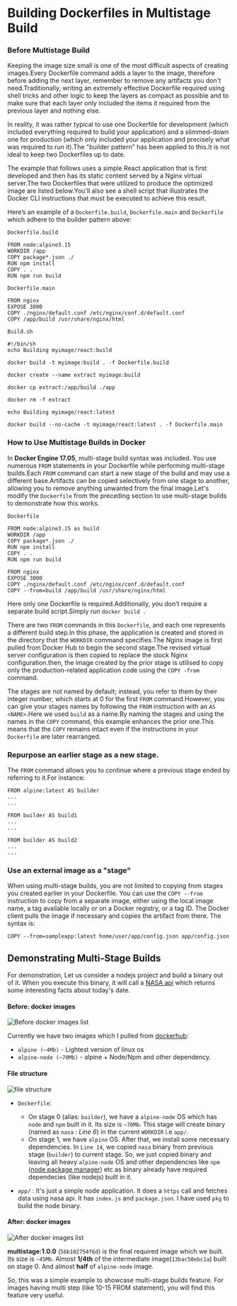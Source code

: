 # Building Dockerfiles in Multistage Build

### Before Multistage Build

Keeping the image size small is one of the most difficult aspects of creating images.Every Dockerfile command adds a layer to the image, therefore before adding the next layer, remember to remove any artifacts you don't need.Traditionally, writing an extremely effective Dockerfile required using shell tricks and other logic to keep the layers as compact as possible and to make sure that each layer only included the items it required from the previous layer and nothing else.

In reality, it was rather typical to use one Dockerfile for development (which included everything required to build your application) and a slimmed-down one for production (which only included your application and precisely what was required to run it).The "builder pattern" has been applied to this.It is not ideal to keep two Dockerfiles up to date.

The example that follows uses a simple React application that is first developed and then has its static content served by a Nginx virtual server.The two Dockerfiles that were utilized to produce the optimized image are listed below.You'll also see a shell script that illustrates the Docker CLI instructions that must be executed to achieve this result.

Here’s an example of a `Dockerfile.build`, `Dockerfile.main` and `Dockerfile` which adhere to the builder pattern above:

`Dockerfile.build`

```
FROM node:alpine3.15
WORKDIR /app
COPY package*.json ./
RUN npm install
COPY . .
RUN npm run build
```

`Dockerfile.main`

```
FROM nginx
EXPOSE 3000
COPY ./nginx/default.conf /etc/nginx/conf.d/default.conf
COPY /app/build /usr/share/nginx/html
```

`Build.sh`

```
#!/bin/sh
echo Building myimage/react:build

docker build -t myimage:build . -f Dockerfile.build

docker create --name extract myimage:build

docker cp extract:/app/build ./app

docker rm -f extract

echo Building myimage/react:latest

docker build --no-cache -t myimage/react:latest . -f Dockerfile.main
```

### How to Use Multistage Builds in Docker 

In **Docker Engine 17.05**, multi-stage build syntax was included. You use numerous `FROM` statements in your Dockerfile while performing multi-stage builds.Each `FROM` command can start a new stage of the build and may use a different base.Artifacts can be copied selectively from one stage to another, allowing you to remove anything unwanted from the final image.Let's modify the `Dockerfile` from the preceding section to use multi-stage builds to demonstrate how this works. 

`Dockerfile`

```
FROM node:alpine3.15 as build
WORKDIR /app
COPY package*.json ./
RUN npm install
COPY . .
RUN npm run build

FROM nginx
EXPOSE 3000
COPY ./nginx/default.conf /etc/nginx/conf.d/default.conf
COPY --from=build /app/build /usr/share/nginx/html
```

Here only one Dockerfile is required.Additionally, you don't require a separate build script.Simply run `docker build .` 

There are two `FROM` commands in this `Dockerfile`, and each one represents a different build step.In this phase, the application is created and stored in the directory that the `WORKDIR` command specifies.The Nginx image is first pulled from Docker Hub to begin the second stage.The revised virtual server configuration is then copied to replace the stock Nginx configuration.then, the image created by the prior stage is utilised to copy only the production-related application code using the `COPY -from` command. 

The stages are not named by default; instead, you refer to them by their integer number, which starts at 0 for the first `FROM` command.However, you can give your stages names by following the `FROM` instruction with an `AS <NAME>`.Here we used `build` as a name.By naming the stages and using the names in the `COPY` command, this example enhances the prior one.This means that the `COPY` remains intact even if the instructions in your `Dockerfile` are later rearranged. 

### Repurpose an earlier stage as a new stage. 

The `FROM` command allows you to continue where a previous stage ended by referring to it.For instance: 
```
FROM alpine:latest AS builder
...
...

FROM builder AS build1
...
...

FROM builder AS build2
...
...
```

### Use an external image as a "stage"
When using multi-stage builds, you are not limited to copying from stages you created earlier in your Dockerfile. You can use the `COPY --from` instruction to copy from a separate image, either using the local image name, a tag available locally or on a Docker registry, or a tag ID. The Docker client pulls the image if necessary and copies the artifact from there. The syntax is:

`COPY --from=sampleapp:latest home/user/app/config.json app/config.json`

## Demonstrating Multi-Stage Builds

For demonstration, Let us consider a nodejs project and build a binary out of it. When you execute this binary, it will call a [NASA api](https://api.nasa.gov/api.html) which returns some interesting facts about today's date.

#### Before: docker images

![Before docker images list](https://github.com/kumarrishav/dockerlabs/blob/patch-2/images/multi-stage-img1.png)

Currently we have two images which I pulled from [dockerhub](https://hub.docker.com/): 
* `alpine (~4Mb)` - Lightest version of linux os
* `alpine-node (~70Mb)` - alpine + Node/Npm and other dependency.

#### File structure

![file structure](https://github.com/kumarrishav/dockerlabs/blob/patch-2/images/multi-stage-img2.png)

* `Dockerfile`:
  
  * On stage 0 (alias: `builder`), we have a `alpine-node` OS which has `node` and `npm` built in it. Its size is `~70Mb`. This stage will create binary (named as `nasa` : _Line 6_) in the current `WORKDIR` i.e `app/`.  
  * On stage 1, we have `alpine` OS. After that, we install some necessary dependencies. In `Line 14`, we copied `nasa` binary from previous stage (`builder`) to current stage. So, we just copied binary and leaving all heavy `alpine-node` OS and other dependencies like `npm` ([node package manager](https://www.npmjs.com/)) etc as binary already have required dependecies (like nodejs) built in it.
  
* `app/` : It's just a simple node application. It does a `https` call and fetches data using nasa api. It has `index.js` and `package.json`. I have used `pkg` to build the node binary.


#### After: docker images

![After docker images list](https://github.com/kumarrishav/dockerlabs/blob/patch-2/images/multi-stage-img3.png)

 **multistage:1.0.0** (`56b102754f6d`) is the final required image which we built. Its size is `~45Mb`. Almost **1/4th** of the intermediate image(`13bac50ebc1a`) built on stage 0. And almost **half** of `alpine-node` image.
 
So, this was a simple example to showcase multi-stage builds feature. For images having multi step (like 10-15 FROM statement), you will find this feature very useful.
